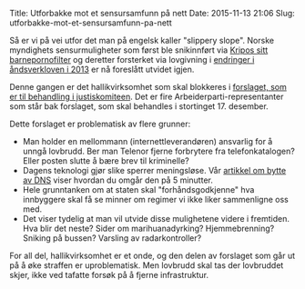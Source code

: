 Title: Utforbakke mot et sensursamfunn på nett
Date: 2015-11-13 21:06
Slug: utforbakke-mot-et-sensursamfunn-pa-nett

Så er vi på vei utfor det man på engelsk kaller "slippery slope". Norske
myndighets sensurmuligheter som først ble snikinnført via [Kripos sitt
barnepornofilter](https://no.wikipedia.org/wiki/Kripos%27_barnepornofilter) og
deretter forsterket via lovgivning i [endringer i åndsverkloven i
2013](https://www.holderdeord.no/parliament-issues/56405) er nå
foreslått utvidet igjen.

Denne gangen er det hallikvirksomhet som skal blokkeres i [forslaget,
som er til behandling i
justiskomiteen](https://www.stortinget.no/no/Saker-og-publikasjoner/Saker/Sak/?p=63031).
Det er fire Arbeiderparti-representanter som står bak forslaget, som
skal behandles i stortinget 17. desember.

Dette forslaget er problematisk av flere grunner:

- Man holder en mellommann (internettleverandøren) ansvarlig for å
  unngå lovbrudd. Ber man Telenor fjerne forbrytere fra
  telefonkatalogen? Eller posten slutte å bære brev til kriminelle?
- Dagens teknologi gjør slike sperrer meningsløse. Vår [artikkel om
  bytte av DNS](https://serdeg.no/tiltak/dns/) viser hvordan du omgår
  den på 5 minutter.
- Hele grunntanken om at staten skal "forhåndsgodkjenne" hva
  innbyggere skal få se minner om regimer vi ikke liker sammenligne
  oss med.
- Det viser tydelig at man vil utvide disse mulighetene videre
  i fremtiden. Hva blir det neste? Sider om marihuanadyrking?
  Hjemmebrenning? Sniking på bussen? Varsling av radarkontroller?

For all del, hallikvirksomhet er et onde, og den delen av forslaget som
går ut på å øke straffen er uproblematisk. Men lovbrudd skal tas der
lovbruddet skjer, ikke ved tafatte forsøk på å fjerne infrastruktur.
